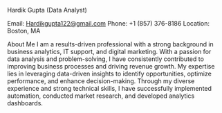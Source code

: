 Hardik Gupta (Data Analyst)

Email: Hardikgupta122@gmail.com
Phone: +1 (857) 376-8186
Location: Boston, MA

About Me
I am a results-driven professional with a strong background in business analytics, IT support, and digital marketing. 
With a passion for data analysis and problem-solving, I have consistently contributed to improving business processes and driving revenue growth. 
My expertise lies in leveraging data-driven insights to identify opportunities, optimize performance, and enhance decision-making. 
Through my diverse experience and strong technical skills, I have successfully implemented automation, conducted market research, and developed analytics dashboards.
